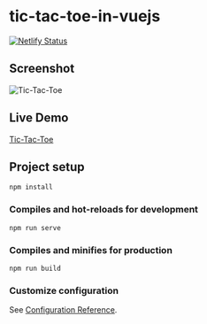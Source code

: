 # tic-tac-toe-in-vuejs

[![Netlify Status](https://api.netlify.com/api/v1/badges/bae1d66a-9e70-4b4c-9438-c04c71fbaf7e/deploy-status)](https://app.netlify.com/sites/tic-tac-toe-in-vuejs/deploys)

## Screenshot

![Tic-Tac-Toe](https://firebasestorage.googleapis.com/v0/b/sushil-kamble.appspot.com/o/projects%2Ftic-tac-toe.jpg?alt=media&token=4897733c-3080-4472-9791-f3d7104b52f2)

## Live Demo

[Tic-Tac-Toe](https://tic-tac-toe-in-vuejs.netlify.app/)

## Project setup

```
npm install
```

### Compiles and hot-reloads for development

```
npm run serve
```

### Compiles and minifies for production

```
npm run build
```

### Customize configuration

See [Configuration Reference](https://cli.vuejs.org/config/).
